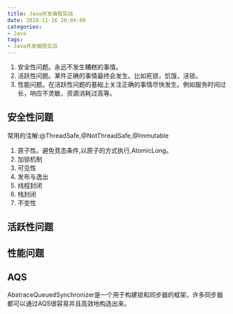 ```yaml
---
title: Java并发编程实战
date: 2018-11-16 20:04:09
categories:
- Java
tags:
- Java并发编程实战
---
```

1. 安全性问题。永远不发生糟糕的事情。
2. 活跃性问题。某件正确的事情最终会发生。比如死锁，饥饿，活锁。
3. 性能问题。在活跃性问题的基础上关注正确的事情尽快发生。例如服务时间过长，响应不灵敏，资源消耗过高等。


## 安全性问题

常用的注解:@ThreadSafe,@NotThreadSafe,@Immutable

1. 原子性。避免竞态条件,以原子的方式执行,AtomicLong。
2. 加锁机制
3. 可见性
4. 发布与逸出
5. 线程封闭
6. 栈封闭
7. 不变性

## 活跃性问题

## 性能问题

## AQS

AbstraceQueuedSynchronizer是一个用于构建锁和同步器的框架，许多同步器都可以通过AQS很容易并且高效地构造出来。
